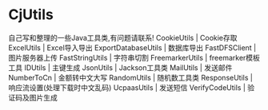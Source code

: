 # CjUtils
自己写和整理的一些Java工具类,有问题请联系!
CookieUtils | Cookie存取
ExcelUtils | Excel导入导出
ExportDatabaseUtils | 数据库导出
FastDFSClient | 图片服务器上传
FastStringUtils | 字符串切割
FreemarkerUtils | freemarker模板工具
IDUtils | 主键生成
JsonUtils | Jackson工具类
MailUtils | 发送邮件
NumberToCn | 金额转中文大写
RandomUtils | 随机数工具类
ResponseUtils | 响应流设置(处理下载时中文乱码)
UcpaasUtils | 发送短信
VerifyCodeUtils | 验证码及图片生成